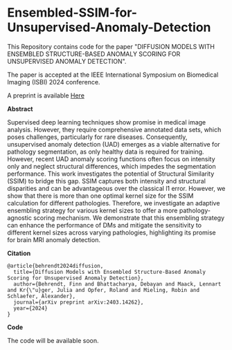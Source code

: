 # Ensembled-SSIM-for-Unsupervised-Anomaly-Detection
This Repository contains code for the paper "DIFFUSION MODELS WITH ENSEMBLED STRUCTURE-BASED ANOMALY SCORING FOR UNSUPERVISED ANOMALY DETECTION".

The paper is accepted at the IEEE International Symposium on Biomedical Imaging (ISBI) 2024 conference.

A preprint is available [Here](https://arxiv.org/abs/2403.14262)

**Abstract**

Supervised deep learning techniques show promise in medical image analysis. However, they require comprehensive annotated data sets, which poses challenges, particularly for rare diseases. Consequently, unsupervised anomaly detection (UAD) emerges as a viable alternative for pathology segmentation, as only healthy data is required for training. However, recent UAD anomaly scoring functions often focus on intensity only and neglect structural differences, which impedes the segmentation performance. This work investigates the potential of Structural Similarity (SSIM) to bridge this gap. SSIM captures both intensity and structural disparities and can be advantageous over the classical l1 error. However, we show that there is more than one optimal kernel size for the SSIM calculation for different pathologies. Therefore, we investigate an adaptive ensembling strategy for various kernel sizes to offer a more pathology-agnostic scoring mechanism. We demonstrate that this ensembling strategy can enhance the performance of DMs and mitigate the sensitivity to different kernel sizes across varying pathologies, highlighting its promise for brain MRI anomaly detection.

**Citation**


    @article{behrendt2024diffusion,
      title={Diffusion Models with Ensembled Structure-Based Anomaly Scoring for Unsupervised Anomaly Detection},
      author={Behrendt, Finn and Bhattacharya, Debayan and Maack, Lennart and Kr{\"u}ger, Julia and Opfer, Roland and Mieling, Robin and Schlaefer, Alexander},
      journal={arXiv preprint arXiv:2403.14262},
      year={2024}
    }

**Code**

The code will be available soon.
